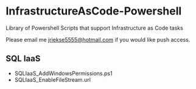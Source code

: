 # InfrastructureAsCode-Powershell
Library of Powershell Scripts that support Infrastructure as Code tasks

Please email me jriekse5555@hotmail.com if you would like push access.

## SQL IaaS
- SQLIaaS_AddWindowsPermissions.ps1
- SQLIaaS_EnableFileStream.url
